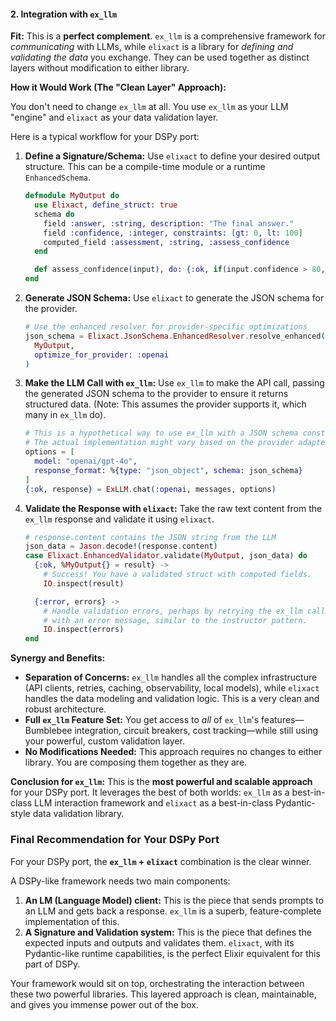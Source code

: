 #### 2. Integration with `ex_llm`

**Fit:** This is a **perfect complement**. `ex_llm` is a comprehensive framework for *communicating* with LLMs, while `elixact` is a library for *defining and validating the data* you exchange. They can be used together as distinct layers without modification to either library.

**How it Would Work (The "Clean Layer" Approach):**

You don't need to change `ex_llm` at all. You use `ex_llm` as your LLM "engine" and `elixact` as your data validation layer.

Here is a typical workflow for your DSPy port:

1.  **Define a Signature/Schema:** Use `elixact` to define your desired output structure. This can be a compile-time module or a runtime `EnhancedSchema`.

    ```elixir
    defmodule MyOutput do
      use Elixact, define_struct: true
      schema do
        field :answer, :string, description: "The final answer."
        field :confidence, :integer, constraints: [gt: 0, lt: 100]
        computed_field :assessment, :string, :assess_confidence
      end

      def assess_confidence(input), do: {:ok, if(input.confidence > 80, do: "high", else: "low")}
    end
    ```

2.  **Generate JSON Schema:** Use `elixact` to generate the JSON schema for the provider.

    ```elixir
    # Use the enhanced resolver for provider-specific optimizations
    json_schema = Elixact.JsonSchema.EnhancedResolver.resolve_enhanced(
      MyOutput,
      optimize_for_provider: :openai
    )
    ```

3.  **Make the LLM Call with `ex_llm`:** Use `ex_llm` to make the API call, passing the generated JSON schema to the provider to ensure it returns structured data. (Note: This assumes the provider supports it, which many in `ex_llm` do).

    ```elixir
    # This is a hypothetical way to use ex_llm with a JSON schema constraint
    # The actual implementation might vary based on the provider adapter
    options = [
      model: "openai/gpt-4o",
      response_format: %{type: "json_object", schema: json_schema}
    ]
    {:ok, response} = ExLLM.chat(:openai, messages, options)
    ```

4.  **Validate the Response with `elixact`:** Take the raw text content from the `ex_llm` response and validate it using `elixact`.

    ```elixir
    # response.content contains the JSON string from the LLM
    json_data = Jason.decode!(response.content)
    case Elixact.EnhancedValidator.validate(MyOutput, json_data) do
      {:ok, %MyOutput{} = result} ->
        # Success! You have a validated struct with computed fields.
        IO.inspect(result)

      {:error, errors} ->
        # Handle validation errors, perhaps by retrying the ex_llm call
        # with an error message, similar to the instructor pattern.
        IO.inspect(errors)
    end
    ```

**Synergy and Benefits:**

*   **Separation of Concerns:** `ex_llm` handles all the complex infrastructure (API clients, retries, caching, observability, local models), while `elixact` handles the data modeling and validation logic. This is a very clean and robust architecture.
*   **Full `ex_llm` Feature Set:** You get access to *all* of `ex_llm`'s features—Bumblebee integration, circuit breakers, cost tracking—while still using your powerful, custom validation layer.
*   **No Modifications Needed:** This approach requires no changes to either library. You are composing them together as they are.

**Conclusion for `ex_llm`:**
This is the **most powerful and scalable approach** for your DSPy port. It leverages the best of both worlds: `ex_llm` as a best-in-class LLM interaction framework and `elixact` as a best-in-class Pydantic-style data validation library.

### Final Recommendation for Your DSPy Port

For your DSPy port, the **`ex_llm` + `elixact`** combination is the clear winner.

A DSPy-like framework needs two main components:
1.  **An LM (Language Model) client:** This is the piece that sends prompts to an LLM and gets back a response. `ex_llm` is a superb, feature-complete implementation of this.
2.  **A Signature and Validation system:** This is the piece that defines the expected inputs and outputs and validates them. `elixact`, with its Pydantic-like runtime capabilities, is the perfect Elixir equivalent for this part of DSPy.

Your framework would sit on top, orchestrating the interaction between these two powerful libraries. This layered approach is clean, maintainable, and gives you immense power out of the box.
